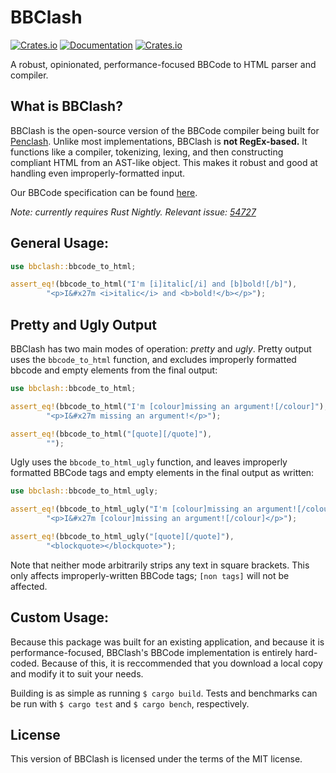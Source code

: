 # BBClash
[![Crates.io](https://img.shields.io/crates/v/bbclash)](https://crates.io/crates/bbclash)
[![Documentation](https://docs.rs/bbclash/badge.svg)](https://docs.rs/bbclash)
[![Crates.io](https://img.shields.io/crates/l/bbclash)](https://github.com/EndaHallahan/BBClash/blob/master/LICENSE.md)

A robust, opinionated, performance-focused BBCode to HTML parser and compiler.

## What is BBClash?

BBClash is the open-source version of the BBCode compiler being built for [Penclash](https://endahallahan.github.io/Penclash-Splash-Site/). Unlike most implementations, BBClash is **not RegEx-based.** It functions like a compiler, tokenizing, lexing, and then constructing compliant HTML from an AST-like object. This makes it robust and good at handling even improperly-formatted input. 

Our BBCode specification can be found [here](https://github.com/EndaHallahan/BBClash/blob/master/Spec.md).

*Note: currently requires Rust Nightly. Relevant issue: [54727](https://github.com/rust-lang/rust/issues/54727)*

## General Usage:

```rust
use bbclash::bbcode_to_html;

assert_eq!(bbcode_to_html("I'm [i]italic[/i] and [b]bold![/b]"), 
		"<p>I&#x27m <i>italic</i> and <b>bold!</b></p>");
```

## Pretty and Ugly Output

BBClash has two main modes of operation: *pretty* and *ugly*. Pretty output uses the `bbcode_to_html` function, and excludes improperly formatted bbcode and empty elements from the final output:

```rust
use bbclash::bbcode_to_html;

assert_eq!(bbcode_to_html("I'm [colour]missing an argument![/colour]"), 
		"<p>I&#x27m missing an argument!</p>");

assert_eq!(bbcode_to_html("[quote][/quote]"), 
		"");
```

Ugly uses the `bbcode_to_html_ugly` function, and leaves improperly formatted BBCode tags and empty elements in the final output as written:

```rust
use bbclash::bbcode_to_html_ugly;

assert_eq!(bbcode_to_html_ugly("I'm [colour]missing an argument![/colour]"), 
		"<p>I&#x27m [colour]missing an argument![/colour]</p>");

assert_eq!(bbcode_to_html_ugly("[quote][/quote]"), 
		"<blockquote></blockquote>");
```

Note that neither mode arbitrarily strips any text in square brackets. This only affects improperly-written BBCode tags; `[non tags]` will not be affected.

## Custom Usage:

Because this package was built for an existing application, and because it is performance-focused, BBClash's BBCode implementation is entirely hard-coded. Because of this, it is reccommended that you download a local copy and modify it to suit your needs. 

Building is as simple as running `$ cargo build`. Tests and benchmarks can be run with `$ cargo test` and `$ cargo bench`, respectively.

## License
This version of BBClash is licensed under the terms of the MIT license.
